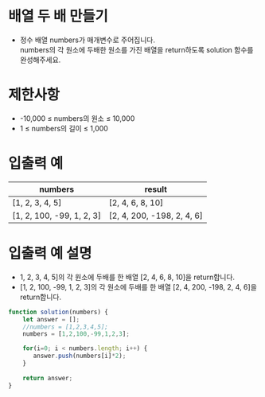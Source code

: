 # 배열 두 배 만들기
- 정수 배열 numbers가 매개변수로 주어집니다.  
numbers의 각 원소에 두배한 원소를 가진 배열을 return하도록 solution 함수를 완성해주세요.


# 제한사항
- -10,000 ≤ numbers의 원소 ≤ 10,000
- 1 ≤ numbers의 길이 ≤ 1,000

# 입출력 예
| numbers | result |
| ------- | ------ |
| [1, 2, 3, 4, 5] | [2, 4, 6, 8, 10] |
| [1, 2, 100, -99, 1, 2, 3] | [2, 4, 200, -198, 2, 4, 6] |

# 입출력 예 설명
- 1, 2, 3, 4, 5]의 각 원소에 두배를 한 배열 [2, 4, 6, 8, 10]을 return합니다.
- [1, 2, 100, -99, 1, 2, 3]의 각 원소에 두배를 한 배열 [2, 4, 200, -198, 2, 4, 6]을 return합니다.

```javascript
function solution(numbers) {
    let answer = [];
    //numbers = [1,2,3,4,5];
    numbers = [1,2,100,-99,1,2,3];

    for(i=0; i < numbers.length; i++) {
       answer.push(numbers[i]*2);
    }
   
    return answer;
}
```
